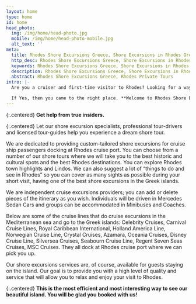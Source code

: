 ```yaml
---
layout: home
type: home
id: home
head_photo:
  img: /img/home/head-photo.jpg
  mobile: /img/home/head-photo-mobile.jpg
  alt_text: ''
meta:
  title: Rhodes Shore Excursions Greece, Shore Excursions in Rhodes Greece, Rhodes Private Tours
  http_desc: Rhodes Shore Excursions Greece, Shore Excursions in Rhodes Greece, Rhodes Private Tours, Rhodes Cruise Excursions, Best Shore Excursions in Rhodes Greece
  keywords: Rhodes Shore Excursions Greece, Shore Excursions in Rhodes Greece, Rhodes Private Tours, Rhodes Cruise Excursions, Best Shore Excursions in Rhodes Greece
  description: Rhodes Shore Excursions Greece, Shore Excursions in Rhodes Greece, Rhodes Private Tours, Rhodes Cruise Excursions, Best Shore Excursions in Rhodes Greece
  abstract: Rhodes Shore Excursions Greece, Rhodes Private Tours  
intro: |-
  Are you a cruiser and first-time visitor to Rhodes? Looking for a way to maximize your short time on the island?

  If Yes, then you came to the right place. **Welcome to Rhodes Shore Excursions!**
---
```

{:.centered}
**Get help from true insiders.**

{:.centered}
Let our shore excursion specialists, professional tour-drivers and licensed tour-guides help you experience a dream shore tour.

We are dedicated to providing custom-tailored shore excursions for cruise ship passengers docking at Rhodes cruise port. You can choose from a number of our shore tours where we will take you to the best historic and cultural spots and the best Rhodes destinations. You can explore Rhodes town highlights and Lindos. We can also suggest a lot of “things to do and see in Rhodes” so you can cover as many sights as possible during your short visit, having one of the best shore excursions in the Greek islands.

We are independent cruise excursions providers; you can add or delete pieces of the itinerary as you wish. Individuals will be driven in Mercedes Sedan Cars and groups can be accommodated in Minibuses and Coaches.

Below are some of the cruise lines that do cruise excursions in the Mediterranean sea and go to the Greek islands: Celebrity Cruises, Carnival Cruise Lines, Royal Caribbean International, Holland America Line, Norwegian Cruise Line, Crystal Cruises, Azamara, Oceania Cruises, Disney Cruise Line, Silversea Cruises, Seabourn Cruise Line, Regent Seven Seas Cruises, MSC Cruises. They all dock at Rhodes cruise port where we can pick you up.

Our shore excursions services are, of course, available for guests staying on the island. Our goal is to provide you with a high level of quality and service that will allow you to relax and enjoy your visit to Rhodes.

{:.centered}
**This is the most efficient and most interesting way to see our beautiful island. You will be glad you booked with us!**